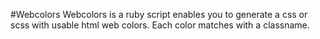 #Webcolors
Webcolors is a ruby script enables you to generate a css or scss with usable html web colors. Each color matches with a classname.
